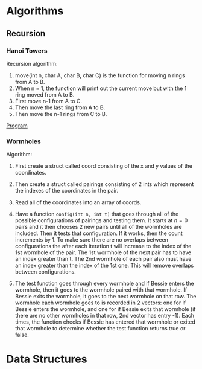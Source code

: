 # Algorithms
## Recursion
### Hanoi Towers

Recursion algorithm:

1. move(int n, char A, char B, char C) is the function for moving n rings from A to B.
2. When n = 1, the function will print out the current move but with the 1 ring moved from A to B.
3. First move n-1 from A to C.
4. Then move the last ring from A to B.
5. Then move the n-1 rings from C to B.

[Program](hanoitower.cpp)

### Wormholes

Algorithm:

1. First create a struct called coord consisting of the x and y values of the coordinates.

2. Then create a struct called pairings consisting of 2 ints which represent the indexes of the coordinates in the pair.

3. Read all of the coordinates into an array of coords.

4. Have a function `config(int n, int t)` that goes through all of the possible configurations of pairings and testing them. It starts at $n = 0$ pairs and it then chooses 2 new pairs until all of the wormholes are included. Then it tests that configuration. If it works, then the count increments by 1. To make sure there are no overlaps between configurations the after each iteration t will increase to the index of the 1st wormhole of the pair. The 1st wormhole of the next pair has to have an index greater than t. The 2nd wormhole of each pair also must have an index greater than the index of the 1st one. This will remove overlaps between configurations.

5. The test function goes through every wormhole and if Bessie enters the wormhole, then it goes to the wormhole paired with that wormhole. If Bessie exits the wormhole, it goes to the next wormhole on that row. The wormhole each wormhole goes to is recorded in 2 vectors: one for if Bessie enters the wormhole, and one for if Bessie exits that wormhole (if there are no other wormholes in that row, 2nd vector has entry -1). Each times, the function checks if Bessie has entered that wormhole or exited that wormhole to determine whether the test function returns true or false.

# Data Structures
